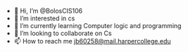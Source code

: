 - 👋 Hi, I’m @BolosCIS106
- 👀 I’m interested in cs
- 🌱 I’m currently learning Computer logic and programming
- 💞️ I’m looking to collaborate on Cs 
- 📫 How to reach me jb60258@mail.harpercollege.edu
<!---
BolosCIS106/BolosCIS106 is a ✨ special ✨ repository because its `README.md` (this file) appears on your GitHub profile.
You can click the Preview link to take a look at your changes.
--->
